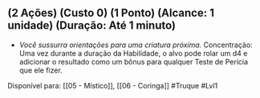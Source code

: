 ## (2 Ações) (Custo 0) (1 Ponto) (Alcance: 1 unidade) (Duração: Até 1 minuto)

- *Você sussurra orientações para uma criatura próxima.* Concentração: Uma vez durante a duração da Habilidade, o alvo pode rolar um d4 e adicionar o resultado como um bônus para qualquer Teste de Perícia que ele fizer.

Disponível para: [[05 - Místico]], [[06 - Coringa]]
#Truque #Lvl1